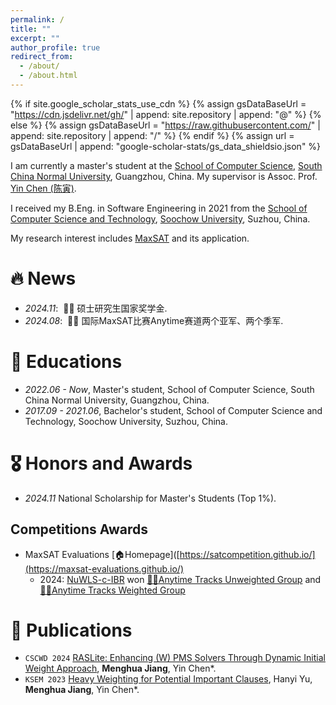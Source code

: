```yaml
---
permalink: /
title: ""
excerpt: ""
author_profile: true
redirect_from: 
  - /about/
  - /about.html
---
```


{% if site.google_scholar_stats_use_cdn %}
{% assign gsDataBaseUrl = "https://cdn.jsdelivr.net/gh/" | append: site.repository | append: "@" %}
{% else %}
{% assign gsDataBaseUrl = "https://raw.githubusercontent.com/" | append: site.repository | append: "/" %}
{% endif %}
{% assign url = gsDataBaseUrl | append: "google-scholar-stats/gs_data_shieldsio.json" %}

<span class='anchor' id='about-me'></span>


I am currently a master's student at the [School of Computer Science](http://cs.scnu.edu.cn/), [South China Normal University](https://www.scnu.edu.cn/), Guangzhou, China. My supervisor is Assoc. Prof. [Yin Chen (陈寅)](https://www.scholat.com/ychen).

I received my B.Eng. in Software Engineering in 2021 from the [School of Computer Science and Technology](https://scst.suda.edu.cn/), [Soochow University](https://www.suda.edu.cn/), Suzhou, China.

My research interest includes [MaxSAT](https://en.wikipedia.org/wiki/Maximum_satisfiability_problem) and its application. 


# 🔥 News
- *2024.11*: &nbsp;🎉🎉 硕士研究生国家奖学金. 
- *2024.08*: &nbsp;🎉🎉 国际MaxSAT比赛Anytime赛道两个亚军、两个季军.

# 📖 Educations
- *2022.06 - Now*, Master's student, School of Computer Science, South China Normal University, Guangzhou, China. 
- *2017.09 - 2021.06*, Bachelor's student, School of Computer Science and Technology, Soochow University, Suzhou, China.

# 🎖 Honors and Awards
- *2024.11* National Scholarship for Master's Students (Top 1%).

## Competitions Awards
- MaxSAT Evaluations [🏠Homepage]([https://satcompetition.github.io/](https://maxsat-evaluations.github.io/)
   * 2024: 
    [NuWLS-c-IBR](https://maxsat-evaluations.github.io/2024/mse24-solver-src/anytime/NuWLS-c-IBR.zip) won [🥈🥈Anytime Tracks Unweighted Group](https://maxsat-evaluations.github.io/2024/mse24-talk.pdf) and [🥇🥇Anytime Tracks Weighted Group]([https://satcompetition.github.io/2023/downloads/satcomp23slides.pdf](https://maxsat-evaluations.github.io/2024/mse24-talk.pdf))

# 📝 Publications 

- `CSCWD 2024` [RASLite: Enhancing (W) PMS Solvers Through Dynamic Initial Weight Approach](https://ieeexplore.ieee.org/abstract/document/10580189), **Menghua Jiang**, Yin Chen*.
- `KSEM 2023` [Heavy Weighting for Potential Important Clauses](https://link.springer.com/chapter/10.1007/978-3-031-40289-0_21), Hanyi Yu, **Menghua Jiang**, Yin Chen*.


